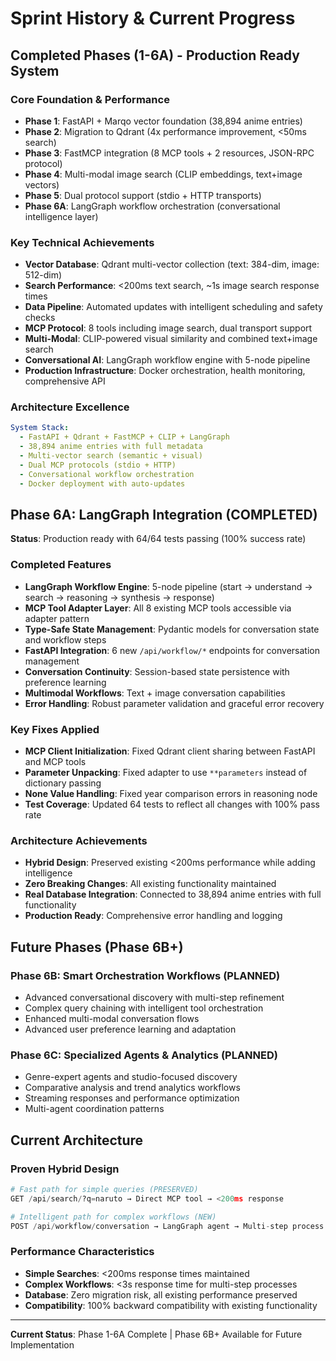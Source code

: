 # Sprint History & Current Progress

## Completed Phases (1-6A) - Production Ready System

### Core Foundation & Performance
- **Phase 1**: FastAPI + Marqo vector foundation (38,894 anime entries)
- **Phase 2**: Migration to Qdrant (4x performance improvement, <50ms search)
- **Phase 3**: FastMCP integration (8 MCP tools + 2 resources, JSON-RPC protocol)
- **Phase 4**: Multi-modal image search (CLIP embeddings, text+image vectors)
- **Phase 5**: Dual protocol support (stdio + HTTP transports)
- **Phase 6A**: LangGraph workflow orchestration (conversational intelligence layer)

### Key Technical Achievements
- **Vector Database**: Qdrant multi-vector collection (text: 384-dim, image: 512-dim)
- **Search Performance**: <200ms text search, ~1s image search response times
- **Data Pipeline**: Automated updates with intelligent scheduling and safety checks
- **MCP Protocol**: 8 tools including image search, dual transport support
- **Multi-Modal**: CLIP-powered visual similarity and combined text+image search
- **Conversational AI**: LangGraph workflow engine with 5-node pipeline
- **Production Infrastructure**: Docker orchestration, health monitoring, comprehensive API

### Architecture Excellence
```yaml
System Stack:
  - FastAPI + Qdrant + FastMCP + CLIP + LangGraph
  - 38,894 anime entries with full metadata
  - Multi-vector search (semantic + visual)
  - Dual MCP protocols (stdio + HTTP)
  - Conversational workflow orchestration
  - Docker deployment with auto-updates
```

## Phase 6A: LangGraph Integration (COMPLETED)

**Status**: Production ready with 64/64 tests passing (100% success rate)

### Completed Features
- **LangGraph Workflow Engine**: 5-node pipeline (start → understand → search → reasoning → synthesis → response)
- **MCP Tool Adapter Layer**: All 8 existing MCP tools accessible via adapter pattern
- **Type-Safe State Management**: Pydantic models for conversation state and workflow steps
- **FastAPI Integration**: 6 new `/api/workflow/*` endpoints for conversation management
- **Conversation Continuity**: Session-based state persistence with preference learning
- **Multimodal Workflows**: Text + image conversation capabilities
- **Error Handling**: Robust parameter validation and graceful error recovery

### Key Fixes Applied
- **MCP Client Initialization**: Fixed Qdrant client sharing between FastAPI and MCP tools
- **Parameter Unpacking**: Fixed adapter to use `**parameters` instead of dictionary passing
- **None Value Handling**: Fixed year comparison errors in reasoning node
- **Test Coverage**: Updated 64 tests to reflect all changes with 100% pass rate

### Architecture Achievements
- **Hybrid Design**: Preserved existing <200ms performance while adding intelligence
- **Zero Breaking Changes**: All existing functionality maintained
- **Real Database Integration**: Connected to 38,894 anime entries with full functionality
- **Production Ready**: Comprehensive error handling and logging

## Future Phases (Phase 6B+)

### Phase 6B: Smart Orchestration Workflows (PLANNED)
- Advanced conversational discovery with multi-step refinement
- Complex query chaining with intelligent tool orchestration  
- Enhanced multi-modal conversation flows
- Advanced user preference learning and adaptation

### Phase 6C: Specialized Agents & Analytics (PLANNED)
- Genre-expert agents and studio-focused discovery
- Comparative analysis and trend analytics workflows
- Streaming responses and performance optimization
- Multi-agent coordination patterns

## Current Architecture

### Proven Hybrid Design
```python
# Fast path for simple queries (PRESERVED)
GET /api/search/?q=naruto → Direct MCP tool → <200ms response

# Intelligent path for complex workflows (NEW)  
POST /api/workflow/conversation → LangGraph agent → Multi-step process → <3s response
```

### Performance Characteristics
- **Simple Searches**: <200ms response times maintained
- **Complex Workflows**: <3s response time for multi-step processes
- **Database**: Zero migration risk, all existing performance preserved
- **Compatibility**: 100% backward compatibility with existing functionality

---

**Current Status**: Phase 1-6A Complete | Phase 6B+ Available for Future Implementation
